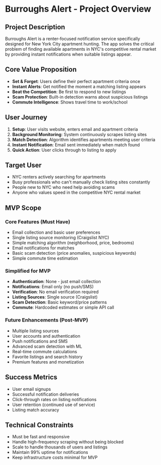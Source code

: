 # Burroughs Alert - Project Overview

## Project Description

Burroughs Alert is a renter-focused notification service specifically designed for New York City apartment hunting. The app solves the critical problem of finding available apartments in NYC's competitive rental market by providing instant notifications when suitable listings appear.

## Core Value Proposition

- **Set & Forget**: Users define their perfect apartment criteria once
- **Instant Alerts**: Get notified the moment a matching listing appears
- **Beat the Competition**: Be first to respond to new listings
- **Scam Protection**: Built-in detection warns about suspicious listings
- **Commute Intelligence**: Shows travel time to work/school

## User Journey

1. **Setup**: User visits website, enters email and apartment criteria
2. **Background Monitoring**: System continuously scrapes listing sites
3. **Match Detection**: Algorithm identifies apartments meeting user criteria
4. **Instant Notification**: Email sent immediately when match found
5. **Quick Action**: User clicks through to listing to apply

## Target User

- NYC renters actively searching for apartments
- Busy professionals who can't manually check listing sites constantly
- People new to NYC who need help avoiding scams
- Anyone who values speed in the competitive NYC rental market

## MVP Scope

### Core Features (Must Have)

- Email collection and basic user preferences
- Single listing source monitoring (Craigslist NYC)
- Simple matching algorithm (neighborhood, price, bedrooms)
- Email notifications for matches
- Basic scam detection (price anomalies, suspicious keywords)
- Simple commute time estimation

### Simplified for MVP

- **Authentication**: None - just email collection
- **Notifications**: Email only (no push/SMS)
- **Verification**: No email verification required
- **Listing Sources**: Single source (Craigslist)
- **Scam Detection**: Basic keyword/price patterns
- **Commute**: Hardcoded estimates or simple API call

### Future Enhancements (Post-MVP)

- Multiple listing sources
- User accounts and authentication
- Push notifications and SMS
- Advanced scam detection with ML
- Real-time commute calculations
- Favorite listings and search history
- Premium features and monetization

## Success Metrics

- User email signups
- Successful notification deliveries
- Click-through rates on listing notifications
- User retention (continued use of service)
- Listing match accuracy

## Technical Constraints

- Must be fast and responsive
- Handle high-frequency scraping without being blocked
- Scale to handle thousands of users and listings
- Maintain 99% uptime for notifications
- Keep infrastructure costs minimal for MVP
